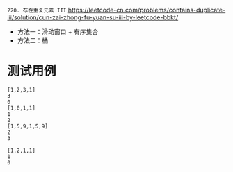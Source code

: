 
`220. 存在重复元素 III` https://leetcode-cn.com/problems/contains-duplicate-iii/solution/cun-zai-zhong-fu-yuan-su-iii-by-leetcode-bbkt/
- 方法一：滑动窗口 + 有序集合
- 方法二：桶

# 测试用例

```
[1,2,3,1]
3
0
[1,0,1,1]
1
2
[1,5,9,1,5,9]
2
3

[1,2,1,1]
1
0
```

